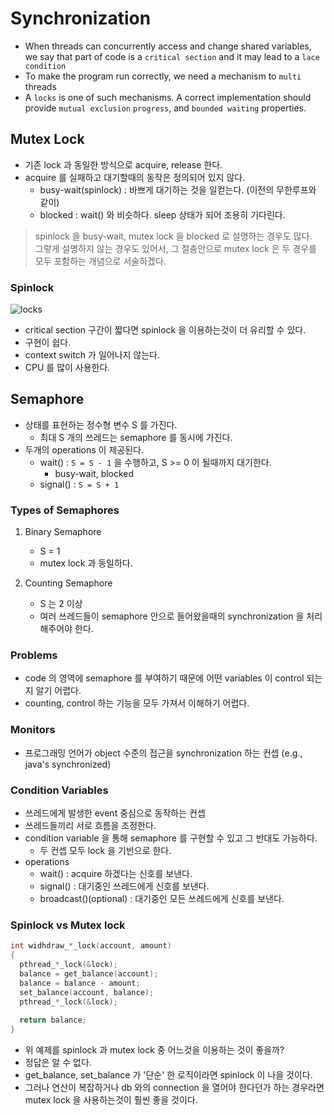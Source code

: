 # Synchronization

* When threads can concurrently access and change shared variables, we say that part of code is a `critical section` and it may lead to a `lace condition`
* To make the program run correctly, we need a mechanism to `multi` threads
* A `locks` is one of such mechanisms. A correct implementation should provide `mutual exclusion` `progress`, and `bounded waiting` properties.

## Mutex Lock

* 기존 lock 과 동일한 방식으로 acquire, release 한다.
* acquire 를 실패하고 대기할때의 동작은 정의되어 있지 않다.
  * busy-wait(spinlock) : 바쁘게 대기하는 것을 일컫는다. (이전의 무한루프와 같이)
  * blocked : wait() 와 비슷하다. sleep 상태가 되어 조용히 기다린다.

> spinlock 을 busy-wait, mutex lock 을 blocked 로 설명하는 경우도 많다.  
> 그렇게 설명하지 않는 경우도 있어서, 그 절충안으로 mutex lock 은 두 경우를 모두 포함하는 개념으로 서술하겠다.

### Spinlock

![locks](https://user-images.githubusercontent.com/48989903/144698348-5afeeb7f-2bee-499a-aa1e-3cadcbfb0b62.png)

* critical section 구간이 짧다면 spinlock 을 이용하는것이 더 유리할 수 있다.
* 구현이 쉽다.
* context switch 가 일어나지 않는다.
* CPU 를 많이 사용한다.

## Semaphore

* 상태를 표현하는 정수형 변수 S 를 가진다.
  * 최대 S 개의 쓰레드는 semaphore 를 동시에 가진다.
* 두개의 operations 이 제공된다.
  * wait() : `S = S - 1` 을 수행하고, S >= 0 이 될때까지 대기한다.
    * busy-wait, blocked
  * signal() : `S = S + 1`

### Types of Semaphores

1. Binary Semaphore
   * S = 1
   * mutex lock 과 동일하다.

2. Counting Semaphore
   * S 는 2 이상
   * 여러 쓰레드들이 semaphore 안으로 들어왔을때의 synchronization 을 처리해주어야 한다.

### Problems

* code 의 영역에 semaphore 를 부여하기 때문에 어떤 variables 이 control 되는지 알기 어렵다.
* counting, control 하는 기능을 모두 가져서 이해하기 어렵다.

### Monitors

* 프로그래밍 언어가 object 수준의 접근을 synchronization 하는 컨셉 (e.g., java's synchronized)

### Condition Variables

* 쓰레드에게 발생한 event 중심으로 동작하는 컨셉
* 쓰레드들끼리 서로 흐름을 조정한다.
* condition variable 을 통해 semaphore 를 구현할 수 있고 그 반대도 가능하다.
  * 두 컨셉 모두 lock 을 기반으로 한다.
* operations
  * wait() : acquire 하겠다는 신호를 보낸다.
  * signal() : 대기중인 쓰레드에게 신호를 보낸다.
  * broadcast()(optional) : 대기중인 모든 쓰레드에게 신호를 보낸다.

### Spinlock vs Mutex lock

```.c
int widhdraw_*_lock(account, amount)
{
  pthread_*_lock(&lock);
  balance = get_balance(account);
  balance = balance - amount;
  set_balance(account, balance);
  pthread_*_lock(&lock);
  
  return balance;
}
```

* 위 예제를 spinlock 과 mutex lock 중 어느것을 이용하는 것이 좋을까?
* 정답은 알 수 없다.
* get_balance, set_balance 가 '단순' 한 로직이라면 spinlock 이 나을 것이다.
* 그러나 연산이 복잡하거나 db 와의 connection 을 열어야 한다던가 하는 경우라면 mutex lock 을 사용하는것이 훨씬 좋을 것이다.

